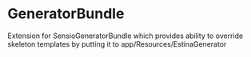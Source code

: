 GeneratorBundle
===============

Extension for SensioGeneratorBundle which provides ability to override skeleton templates by putting it to app/Resources/EstinaGenerator